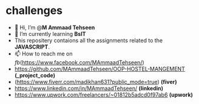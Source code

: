 # challenges

- 👋 Hi, I’m @**M Ammaad Tehseen**
- 🌱 I’m currently learning **BsIT**
- This repositery contaions all the assignments related to the **JAVASCRIPT**.
- 📫 How to reach me on *fb*(https://www.facebook.com/MAmmaadTehseen/)
- https://github.com/MAmmaadTehseen/OOP-HOSTEL-MANGEMENT **(_project_code)**
- (https://www.fiverr.com/madikhan631?public_mode=true) **(fiver)**
- https://www.linkedin.com/in/MAmmaadTehseen/ **(linkedin)**
- https://www.upwork.com/freelancers/~01812b5adcd0f97ab6 **(upwork)**
